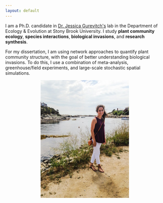 ```yaml
---
layout: default
---
```


I am a Ph.D. candidate in <a href="https://gurevitchlab.weebly.com/" target="_blank">Dr. Jessica Gurevitch's</a> lab in the Department of Ecology & Evolution at Stony Brook University. I study <b>plant community ecology</b>, <b>species interactions</b>, <b>biological invasions</b>, and <b>research synthesis</b>. 

For my dissertation, I am using network approaches to quantify plant community structure, with the goal of better understanding biological invasions. To do this, I use a combination of meta-analysis, greenhouse/field experiments, and large-scale stochastic spatial simulations.


<p align="center">
<img width="280" src="images/me.jpg">
</p>


